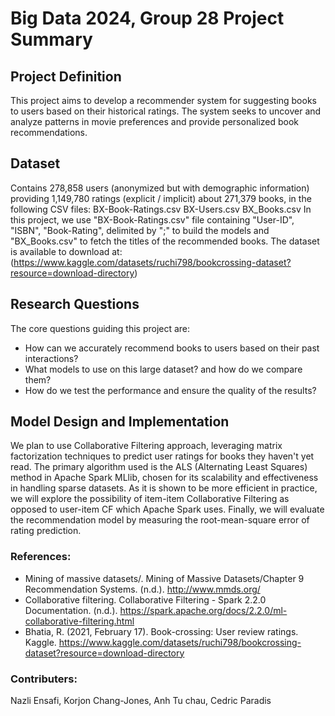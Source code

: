# Big Data 2024, Group 28 Project Summary

## Project Definition

This project aims to develop a recommender system for suggesting books to users based on their historical ratings. The system seeks to uncover and analyze patterns in movie preferences and provide personalized book recommendations.

## Dataset

Contains 278,858 users (anonymized but with demographic information) providing 1,149,780 ratings (explicit / implicit) about 271,379 books, in the following CSV files:
BX-Book-Ratings.csv
BX-Users.csv
BX_Books.csv
In this project, we use "BX-Book-Ratings.csv" file containing "User-ID", "ISBN", "Book-Rating", delimited by ";" to build the models and "BX_Books.csv" to fetch the titles of the recommended books.
The dataset is available to download at:
(https://www.kaggle.com/datasets/ruchi798/bookcrossing-dataset?resource=download-directory)

## Research Questions

The core questions guiding this project are:

- How can we accurately recommend books to users based on their past interactions?
- What models to use on this large dataset? and how do we compare them?
- How do we test the performance and ensure the quality of the results?

## Model Design and Implementation

We plan to use Collaborative Filtering approach, leveraging matrix factorization techniques to predict user ratings for books they haven't yet read. The primary algorithm used is the ALS (Alternating Least Squares) method in Apache Spark MLlib, chosen for its scalability and effectiveness in handling sparse datasets.
As it is shown to be more efficient in practice, we will explore the possibility of item-item Collaborative Filtering as opposed to user-item CF which Apache Spark uses. Finally, we will evaluate the recommendation model by measuring the root-mean-square error of rating prediction.

### References:

- Mining of massive datasets/. Mining of Massive Datasets/Chapter 9 Recommendation Systems. (n.d.). http://www.mmds.org/
- Collaborative filtering. Collaborative Filtering - Spark 2.2.0 Documentation. (n.d.). https://spark.apache.org/docs/2.2.0/ml-collaborative-filtering.html
- Bhatia, R. (2021, February 17). Book-crossing: User review ratings. Kaggle. https://www.kaggle.com/datasets/ruchi798/bookcrossing-dataset?resource=download-directory

### Contributers:

Nazli Ensafi, Korjon Chang-Jones, Anh Tu chau, Cedric Paradis
